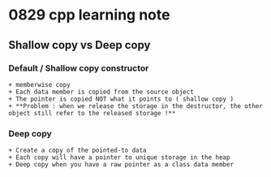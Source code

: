 # 0829 cpp learning note

## Shallow copy vs Deep copy

### Default / Shallow copy constructor

    + memberwise copy
    + Each data member is copied from the source object
    + The pointer is copied NOT what it points to ( shallow copy )
    + **Problem : when we release the storage in the destructor, the other object still refer to the released storage !**


### Deep copy

    + Create a copy of the pointed-to data
    + Each copy will have a pointer to unique storage in the heap
    + Deep copy when you have a raw pointer as a class data member